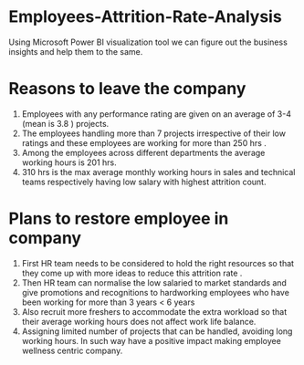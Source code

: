 # Employees-Attrition-Rate-Analysis
Using Microsoft Power BI visualization tool we can figure out the business insights and help them to the same.


# Reasons to leave the company 
1. Employees with any performance rating are given on an average of 3-4 (mean is 3.8 ) projects.
2. The employees handling more than 7 projects irrespective of their low ratings and these employees  are working for more than  250 hrs .
3. Among the employees across different departments the average working hours is 201 hrs.
4. 310 hrs  is the max average monthly working hours in sales and technical teams respectively having low salary with highest attrition count.


#  Plans to restore employee in company
1. First HR team needs to be considered to hold the right resources so that they come up with more ideas to reduce this attrition rate .
2. Then HR team can normalise the low salaried to market standards and give promotions and recognitions to hardworking employees who have been working for more than 
   3 years < 6 years 
3. Also recruit more freshers to accommodate the extra workload so that their average working hours does not affect work life balance. 
4. Assigning limited number of projects that can be handled, avoiding long working hours. In such way have a positive impact making employee wellness centric company.
